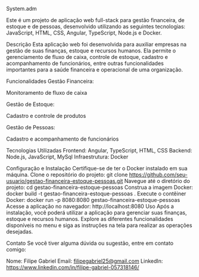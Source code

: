 System.adm

Este é um projeto de aplicação web full-stack para gestão financeira, de estoque e de pessoas, desenvolvido utilizando as seguintes tecnologias: JavaScript, HTML, CSS, Angular, TypeScript, Node.js e Docker.

Descrição
Esta aplicação web foi desenvolvida para auxiliar empresas na gestão de suas finanças, estoque e recursos humanos. Ela permite o gerenciamento de fluxo de caixa, controle de estoque, cadastro e acompanhamento de funcionários, entre outras funcionalidades importantes para a saúde financeira e operacional de uma organização.

Funcionalidades
Gestão Financeira:

Monitoramento de fluxo de caixa

Gestão de Estoque:

Cadastro e controle de produtos

Gestão de Pessoas:

Cadastro e acompanhamento de funcionários

Tecnologias Utilizadas
Frontend: Angular, TypeScript, HTML, CSS
Backend: Node.js, JavaScript, MySql
Infraestrutura: Docker

Configuração e Instalação
Certifique-se de ter o Docker instalado em sua máquina.
Clone o repositório do projeto: git clone https://github.com/seu-usuario/gestao-financeira-estoque-pessoas.git
Navegue até o diretório do projeto: cd gestao-financeira-estoque-pessoas
Construa a imagem Docker: docker build -t gestao-financeira-estoque-pessoas .
Execute o contêiner Docker: docker run -p 8080:8080 gestao-financeira-estoque-pessoas
Acesse a aplicação no navegador: http://localhost:8080
Uso
Após a instalação, você poderá utilizar a aplicação para gerenciar suas finanças, estoque e recursos humanos. Explore as diferentes funcionalidades disponíveis no menu e siga as instruções na tela para realizar as operações desejadas.

Contato
Se você tiver alguma dúvida ou sugestão, entre em contato comigo:

Nome: Filipe Gabriel
Email: filipegabriel25@gmail.com
LinkedIn: https://www.linkedin.com/in/filipe-gabriel-057318146/
